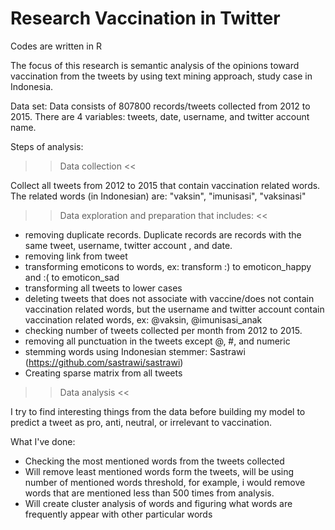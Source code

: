 # Research Vaccination in Twitter
Codes are written in R

The focus of this research is semantic analysis of the opinions toward vaccination from the tweets by using
text mining approach, study case in Indonesia. 

Data set:
Data consists of 807800 records/tweets collected from 2012 to 2015. There are 4 variables: tweets, date, username, and twitter account name.

Steps of analysis:

>> Data collection <<

Collect all tweets from 2012 to 2015 that contain vaccination related words. The related words (in Indonesian) are: "vaksin", "imunisasi", "vaksinasi"

>> Data exploration and preparation that includes: <<

- removing duplicate records. Duplicate records are records with the same tweet, username, twitter account , and date.
- removing link from tweet
- transforming emoticons to words, ex: transform :) to emoticon_happy and :( to emoticon_sad
- transforming all tweets to lower cases
- deleting tweets that does not associate with vaccine/does not contain vaccination related words, but the username and twitter account contain vaccination related words, ex: @vaksin, @imunisasi_anak
- checking number of tweets collected per month from 2012 to 2015.
- removing all punctuation in the tweets except @, #, and numeric
- stemming words using Indonesian stemmer: Sastrawi (https://github.com/sastrawi/sastrawi)
- Creating sparse matrix from all tweets

>> Data analysis <<

I try to find interesting things from the data before building my model to predict a tweet as pro, anti, neutral, or irrelevant to vaccination. 

What I've done:

- Checking the most mentioned words from the tweets collected
- Will remove least mentioned words form the tweets, will be using number of mentioned words threshold, for example, i would remove words that are mentioned less than 500 times from analysis.
- Will create cluster analysis of words and figuring what words are frequently appear with other particular words
